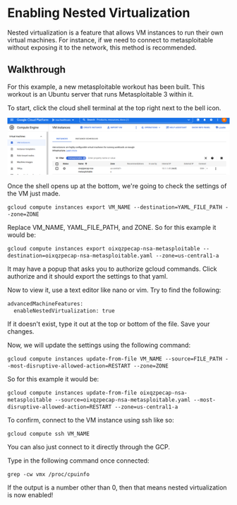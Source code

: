 # Enabling Nested Virtualization 
Nested virtualization is a feature that allows VM instances to run their own virtual machines. For instance, if we need to connect to metasploitable without exposing it to the network, this method is recommended. 

## Walkthrough
For this example, a new metasploitable workout has been built. This workout is an Ubuntu server that runs Metasploitable 3 within it. 

To start, click the cloud shell terminal at the top right next to the bell icon.

![VM-Instances](images/vm-instances.png)

Once the shell opens up at the bottom, we're going to check the settings of the VM just made.

```
gcloud compute instances export VM_NAME --destination=YAML_FILE_PATH --zone=ZONE
```
Replace VM_NAME, YAML_FILE_PATH, and ZONE. So for this example it would be:
```
gcloud compute instances export oixqzpecap-nsa-metasploitable --destination=oixqzpecap-nsa-metasploitable.yaml --zone=us-central1-a
```
It may have a popup that asks you to authorize gcloud commands. Click authorize and it should export the settings to that yaml.

Now to view it, use a text editor like nano or vim. Try to find the following:
```
advancedMachineFeatures:
  enableNestedVirtualization: true
```
If it doesn't exist, type it out at the top or bottom of the file. Save your changes.

Now, we will update the settings using the following command:
```
gcloud compute instances update-from-file VM_NAME --source=FILE_PATH --most-disruptive-allowed-action=RESTART --zone=ZONE
```

So for this example it would be:
```
gcloud compute instances update-from-file oixqzpecap-nsa-metasploitable --source=oixqzpecap-nsa-metasploitable.yaml --most-disruptive-allowed-action=RESTART --zone=us-central1-a
```
To confirm, connect to the VM instance using ssh like so:
```
gcloud compute ssh VM_NAME
```
You can also just connect to it directly through the GCP.

Type in the following command once connected:
```
grep -cw vmx /proc/cpuinfo
```
If the output is a number other than 0, then that means nested virtualization is now enabled!